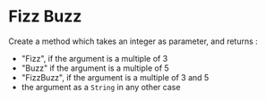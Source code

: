 # Fizz Buzz

Create a method which takes an integer as parameter, and returns : 

* "Fizz", if the argument is a multiple of 3
* "Buzz" if the argument is a multiple of 5
* "FizzBuzz", if the argument is a multiple of 3 and 5
* the argument as a `String` in any other case